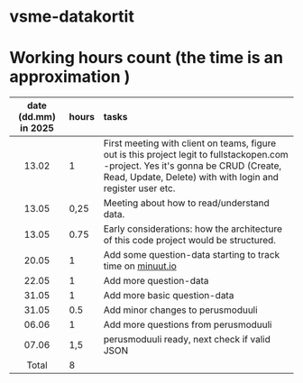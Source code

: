# vsme-datakortit

# Working hours count (the time is an approximation )

| date (dd.mm) in 2025 | hours  | tasks                                                                                    |
| :-----: | :----- | :--------------------------------------------------------------------------------------- |
|  13.02  |  1     | First meeting with client on teams, figure out is this project legit to fullstackopen.com -project. Yes it's gonna be CRUD (Create, Read, Update, Delete) with with login and register user etc.                                                        |
| 13.05   | 0,25   | Meeting about how to read/understand data.                                               |
| 13.05   | 0.75 | Early considerations: how the architecture of this code project would be structured. |
| 20.05   | 1   | Add some question-data starting to track time on [minuut.io](https://minuut.io/cb4eb70b-3bff-4fb6-864c-9df5fcccc376)|
| 22.05   | 1   | Add more question-data |
| 31.05   | 1   | Add more basic question-data |
| 31.05   | 0.5 | Add minor changes to perusmoduuli |
| 06.06   | 1 | Add more questions from perusmoduuli |
| 07.06   | 1,5 | perusmoduuli ready, next check if valid JSON|
| Total   | 8 |                                                                                          |

